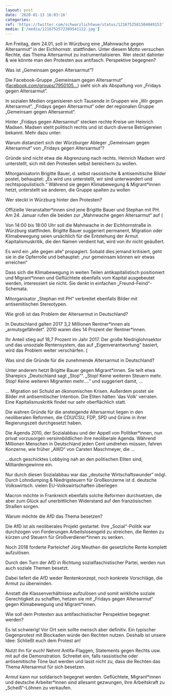 ```yaml
---
layout: post
date: '2020-01-13 16:03:16'
categories: 
ref: 'https://twitter.com/schwarzlichtwue/status/1216752581504049153'
media: ['/media/1216752572209541122.jpg']
---
```

Am Freitag, dem 24.01, soll in Würzburg eine „Mahnwache gegen Altersarmut“ in der Eichhornstr. stattfinden. Unter diesem Motto versuchen Rechte, das Thema Altersarmut zu instrumentalisieren. Wer steckt dahinter &amp; wie könnte man den Protesten aus antifasch. Perspektive begegnen? 

Was ist „Gemeinsam gegen Altersarmut“?



Die Facebook-Gruppe „Gemeinsam gegen Altersarmut“ ([facebook.com/groups/7950105…](https://www.facebook.com/groups/795010524280002/)) sieht sich als Abspaltung von „Fridays gegen Altersarmut“.

In sozialen Medien organisieren sich Tausende in Gruppen wie „Wir gegen Altersarmut“, „Fridays gegen Altersarmut“ oder der regionalen Gruppe „Gemeinsam gegen Altersarmut“.

Hinter „Fridays gegen Altersarmut“ stecken rechte Kreise um Heinrich Madsen. Madsen steht politisch rechts und ist durch diverse Betrügereien bekannt. Mehr dazu unter: 

Warum distanziert sich der Würzburger Ableger „Gemeinsam gegen Altersarmut“ von „Fridays gegen Altersarmut“?



Gründe sind nicht etwa die Abgrenzung nach rechts. Heinrich Madsen wird unterstellt, sich mit den Protesten selbst bereichern zu wollen.

Mitorganisatorin Brigitte Bauer, d. selbst rassistische &amp; antisemitische Bilder postet, behauptet: „Es wird uns unterstellt, wir sind unterwandert und rechtspopulistisch.“ Während sie gegen Klimabewegung &amp; Migrant\*innen hetzt, unterstellt sie anderen, die Gruppe spalten zu wollen

Wer steckt in Würzburg hinter den Protesten?



Offizielle Veranstalter\*innen sind jene Brigitte Bauer und Stephan mit PH. Am 24. Januar rufen die beiden zur „Mahnwache gegen Altersarmut“ auf (

Von 14:00 bis 18:00 Uhr soll die Mahnwache in der Eichhornstraße in Würzburg stattfinden. Brigitte Bauer suggeriert permanent, Migration oder Klimabewegung seien ursächlich für die Entstehung der Armut. Kapitalismuskritik, die den Namen verdient hat, wird von ihr nicht geäußert.

Es wird ein „alle gegen alle“ propagiert. Sobald dies jemand kritisiert, geht sie in die Opferrolle und behauptet: „nur gemeinsam können wir etwas erreichen“

Dass sich die Klimabewegung in weiten Teilen antikapitalistisch positioniert und Migrant\*innen und Geflüchtete ebenfalls vom Kapital ausgebeutet werden, interessiert sie nicht. Sie denkt in einfachen „Freund-Feind“-Schemata.

Mitorganisator „Stephan mit PH“ verbreitet ebenfalls Bilder mit antisemitischen Stereotypen.

Wie groß ist das Problem der Altersarmut in Deutschland?



In Deutschland galten 2017 3,2 Millionen Rentner\*innen als „armutsgefährdet“. 2010 waren dies 14 Prozent der Rentner\*innen.

Ihr Anteil stieg auf 18,7 Prozent im Jahr 2017. Der große Niedriglohnsektor und das unsoziale Rentensystem, das auf „Eigenverantwortung“ basiert, wird das Problem weiter verschärfen. (

Was sind die Gründe für die zunehmende Altersarmut in Deutschland?



Unter anderem hetzt Brigitte Bauer gegen Migrant\*innen. Sie teilt etwa Sharepics „Deutschland sagt „Stop““. „Stop! Keine weiteren Steuern mehr. Stop! Keine weiteren Migranten mehr….“ und suggeriert damit, …

… Migration sei Schuld an ökonomischen Krisen. Außerdem postet sie Bilder mit antisemitischer Intention. Die Eliten hätten 'das Volk' verraten. Eine Kapitalismuskritik findet nur sehr oberflächlich statt.

Die wahren Gründe für die ansteigende Altersarmut liegen in den neoliberalen Reformen, die CDU/CSU, FDP, SPD und Grüne in ihrer Regierungszeit durchgesetzt haben.

Die Agenda 2010, der Sozialabbau und der Appell von Politiker\*innen, nun privat vorzusorgen versinnbildlichen ihre neoliberale Agenda. Während Millionen Menschen in Deutschland jeden Cent umdrehen müssen, fahren Konzerne, wie früher „AWD“ von Carsten Maschmeyer, die …

…durch geschicktes Lobbying nah an den politischen Eliten sind, Milliardengewinne ein. 

Nur durch diesen Sozialabbau war das „deutsche Wirtschaftswunder“ mögl. Durch Lohndumping &amp; Niedrigsteuern für Großkonzerne ist d. deutsche Volkswirtsch. vielen EU-Volkswirtschaften überlegen

Macron möchte in Frankreich ebenfalls solche Reformen durchsetzen, die aber zum Glück auf unerbittlichen Widerstand auf den französischen Straßen sorgen.

Warum möchte die AfD das Thema besetzen?



Die AfD ist als neoliberales Projekt gestartet. Ihre „Sozial“-Politik war durchzogen von Forderungen Arbeitslosengeld zu streichen, die Renten zu kürzen und Steuern für Großverdiener\*innen zu senken.

Noch 2018 forderte Parteichef Jörg Meuthen die gesetzliche Rente komplett aufzulösen. 

Durch den Turn der AfD in Richtung sozialfaschistischer Partei, werden nun auch soziale Themen besetzt.

Dabei liefert die AfD weder Rentenkonzept, noch konkrete Vorschläge, die Armut zu überwinden.

Anstatt die Klassenverhältnisse aufzulösen und somit wirkliche soziale Gerechtigkeit zu schaffen, hetzen sie mit „Fridays gegen Altersarmut“ gegen Klimabewegung und Migrant\*innen.

Wie soll dem Protesten aus antifaschistischer Perspektive begegnet werden?



Es ist schwierig! Vor Ort sein sollte mensch aber definitiv. Ein typischer Gegenprotest mit Blockaden würde den Rechten nutzen. Deshalb ist unsere Idee: Schließt euch dem Protest an!

Nutzt ihn für euch! Nehmt Antifa-Flaggen, Statements gegen Rechts usw. mit auf die Demonstration. Schreitet ein, falls rassistische oder antisemitische Töne laut werden und lasst nicht zu, dass die Rechten das Thema Altersarmut für sich besetzen.

Armut kann nur solidarisch begegnet werden. Geflüchtete, Migrant\*innen und deutsche Arbeiter\*innen sind allesamt gezwungen, ihre Arbeitskraft zu „Scheiß“-Löhnen zu verkaufen.